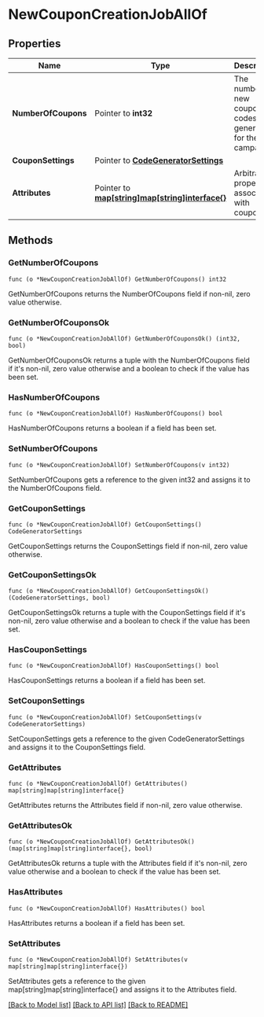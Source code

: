 # NewCouponCreationJobAllOf

## Properties

Name | Type | Description | Notes
------------ | ------------- | ------------- | -------------
**NumberOfCoupons** | Pointer to **int32** | The number of new coupon codes to generate for the campaign. | 
**CouponSettings** | Pointer to [**CodeGeneratorSettings**](CodeGeneratorSettings.md) |  | [optional] 
**Attributes** | Pointer to [**map[string]map[string]interface{}**](map[string]interface{}.md) | Arbitrary properties associated with coupons. | 

## Methods

### GetNumberOfCoupons

`func (o *NewCouponCreationJobAllOf) GetNumberOfCoupons() int32`

GetNumberOfCoupons returns the NumberOfCoupons field if non-nil, zero value otherwise.

### GetNumberOfCouponsOk

`func (o *NewCouponCreationJobAllOf) GetNumberOfCouponsOk() (int32, bool)`

GetNumberOfCouponsOk returns a tuple with the NumberOfCoupons field if it's non-nil, zero value otherwise
and a boolean to check if the value has been set.

### HasNumberOfCoupons

`func (o *NewCouponCreationJobAllOf) HasNumberOfCoupons() bool`

HasNumberOfCoupons returns a boolean if a field has been set.

### SetNumberOfCoupons

`func (o *NewCouponCreationJobAllOf) SetNumberOfCoupons(v int32)`

SetNumberOfCoupons gets a reference to the given int32 and assigns it to the NumberOfCoupons field.

### GetCouponSettings

`func (o *NewCouponCreationJobAllOf) GetCouponSettings() CodeGeneratorSettings`

GetCouponSettings returns the CouponSettings field if non-nil, zero value otherwise.

### GetCouponSettingsOk

`func (o *NewCouponCreationJobAllOf) GetCouponSettingsOk() (CodeGeneratorSettings, bool)`

GetCouponSettingsOk returns a tuple with the CouponSettings field if it's non-nil, zero value otherwise
and a boolean to check if the value has been set.

### HasCouponSettings

`func (o *NewCouponCreationJobAllOf) HasCouponSettings() bool`

HasCouponSettings returns a boolean if a field has been set.

### SetCouponSettings

`func (o *NewCouponCreationJobAllOf) SetCouponSettings(v CodeGeneratorSettings)`

SetCouponSettings gets a reference to the given CodeGeneratorSettings and assigns it to the CouponSettings field.

### GetAttributes

`func (o *NewCouponCreationJobAllOf) GetAttributes() map[string]map[string]interface{}`

GetAttributes returns the Attributes field if non-nil, zero value otherwise.

### GetAttributesOk

`func (o *NewCouponCreationJobAllOf) GetAttributesOk() (map[string]map[string]interface{}, bool)`

GetAttributesOk returns a tuple with the Attributes field if it's non-nil, zero value otherwise
and a boolean to check if the value has been set.

### HasAttributes

`func (o *NewCouponCreationJobAllOf) HasAttributes() bool`

HasAttributes returns a boolean if a field has been set.

### SetAttributes

`func (o *NewCouponCreationJobAllOf) SetAttributes(v map[string]map[string]interface{})`

SetAttributes gets a reference to the given map[string]map[string]interface{} and assigns it to the Attributes field.


[[Back to Model list]](../README.md#documentation-for-models) [[Back to API list]](../README.md#documentation-for-api-endpoints) [[Back to README]](../README.md)


